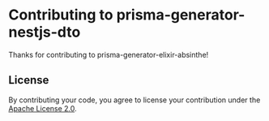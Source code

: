 # Contributing to prisma-generator-nestjs-dto

Thanks for contributing to prisma-generator-elixir-absinthe!

## License

By contributing your code, you agree to license your contribution under the [Apache License 2.0](LICENSE).
